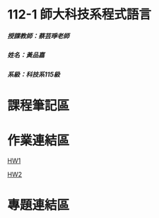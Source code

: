 # 112-1 師大科技系程式語言

##### 授課教師：蔡芸琤老師

##### 姓名：黃品嘉

##### 系級：科技系115級

# 課程筆記區

# 作業連結區

[HW1](https://github.com/huangpinjia/PL-Repo/blob/main/HW1/HW1.ipynb)

[HW2](https://github.com/huangpinjia/PL-Repo/blob/main/HW2/HW2.ipynb)

# 專題連結區
